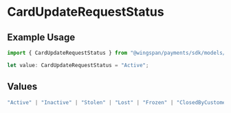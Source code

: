 # CardUpdateRequestStatus

## Example Usage

```typescript
import { CardUpdateRequestStatus } from "@wingspan/payments/sdk/models/shared";

let value: CardUpdateRequestStatus = "Active";
```

## Values

```typescript
"Active" | "Inactive" | "Stolen" | "Lost" | "Frozen" | "ClosedByCustomer"
```